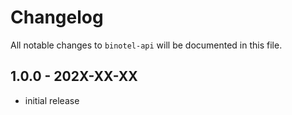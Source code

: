 # Changelog

All notable changes to `binotel-api` will be documented in this file.

## 1.0.0 - 202X-XX-XX

- initial release
